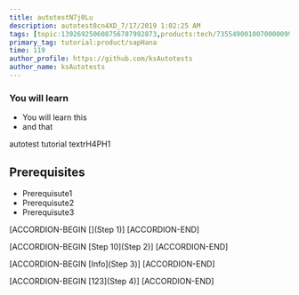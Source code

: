 ```yaml
---
title: autotestN7j0Lu
description: autotest8cn4XD_7/17/2019 1:02:25 AM
tags: [topic:139269250608756787992873,products:tech/73554900100700000996,tutorial:experience/advanced]
primary_tag: tutorial:product/sapHana
time: 119
author_profile: https://github.com/ksAutotests
author_name: ksAutotests
---
```

### You will learn
- You will learn this
- and that

autotest tutorial textrH4PH1

## Prerequisites
- Prerequisute1
- Prerequisute2
- Prerequisute3

[ACCORDION-BEGIN [](Step 1)]
[ACCORDION-END]

[ACCORDION-BEGIN [Step 10](Step 2)]
[ACCORDION-END]

[ACCORDION-BEGIN [Info](Step 3)]
[ACCORDION-END]

[ACCORDION-BEGIN [123](Step 4)]
[ACCORDION-END]

